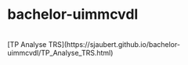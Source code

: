 # bachelor-uimmcvdl
<br>
[TP Analyse TRS](https://sjaubert.github.io/bachelor-uimmcvdl/TP_Analyse_TRS.html)
